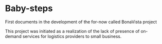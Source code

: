 # Baby-steps
First documents in the development of the for-now called BonaVista project

This project was initiated as a realization of the lack of presence of on-demand services for logistics providers to small business.

